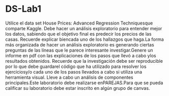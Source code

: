 # DS-Lab1
Utilice el data set House Prices: Advanced Regression Techniquesque comparte Kaggle. Debe hacer un análisis exploratorio para entender mejor los datos, sabiendo que el objetivo final es predecir los precios  de  las  casas.  Recuerde  explicar  biencada  uno  de  los  hallazgos  que  haga.La  forma  más organizada  de  hacer  un  análisis  exploratorio  es  generando  ciertas  preguntas  de  las  líneas  que  le parece interesante investigar.Genere un informe en pdf con las explicaciones de los pasos que llevó a cabo ylos resultados obtenidos. Recuerde que la investigación debe ser reproducible por lo que debe  guardarel  código  que  ha  utilizado  para  resolver  los  ejerciciosy/o  cada  uno  de  los  pasos llevados  a  cabo  si  utiliza  una  herramienta  visual. Lleve  a  cabo  un  análisis  de  componentes principales.Este laboratorio debe realizarse enPAREJAS.Para que se pueda calificar su laboratorio debe estar inscrito en algún grupo de canvas.
